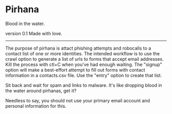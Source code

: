 # Pirhana
Blood in the water.

version 0.1
Made with love.

---

The purpose of pirhana is attact phishing attempts and robocalls to a contact list of one or more identities. The intended workflow is to use the crawl option to generate a list of urls to forms that accept email addresses. Kill the process with ctl+C when you've had enough waiting. The "signup" option will make a best-effort attempt to fill out forms with contact information in a contacts.csv file. Use the "entry" option to create that list.

Sit back and wait for spam and links to malware. It's like dropping blood in the water around pirhanas, get it?

Needless to say, you should not use your primary email account and personal information for this.
